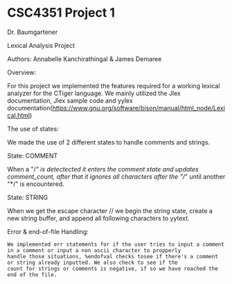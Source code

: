 # CSC4351 Project 1
Dr. Baumgartener

Lexical Analysis Project

Authors: Annabelle Kanchirathingal & James Demaree

Overview:
    
For this project we implemented the features required for a working lexical analyzer for the CTiger language. We mainly utilized the Jlex documentation, Jlex sample code and yylex documentation(https://www.gnu.org/software/bison/manual/html_node/Lexical.html) 

The use of states:
   
   We made the use of 2 different states to handle comments and strings. 
   
   State: COMMENT
       
   When a "/*" is detectected it enters the comment state and updates comment_count, after that it ignores all characters after the "/*" until another "*/" is encountered.
    
   State: STRING
        
   When we get the escape character // we begin the string state, create a new string buffer, and append all following characters to yytext.

Error & end-of-file Handling:
    
    We implemented err statements for if the user tries to input a comment in a comment or input a non ascii character to propperly
    handle those situations, %endofval checks tosee if there's a comment or string already inputted. We also check to see if the 
    count for strings or comments is negative, if so we have reached the end of the file.
